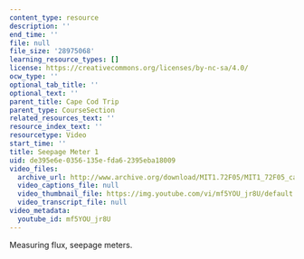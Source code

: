 ```yaml
---
content_type: resource
description: ''
end_time: ''
file: null
file_size: '28975068'
learning_resource_types: []
license: https://creativecommons.org/licenses/by-nc-sa/4.0/
ocw_type: ''
optional_tab_title: ''
optional_text: ''
parent_title: Cape Cod Trip
parent_type: CourseSection
related_resources_text: ''
resource_index_text: ''
resourcetype: Video
start_time: ''
title: Seepage Meter 1
uid: de395e6e-0356-135e-fda6-2395eba18009
video_files:
  archive_url: http://www.archive.org/download/MIT1.72F05/MIT1_72F05_cape_cod07_220k.mp4
  video_captions_file: null
  video_thumbnail_file: https://img.youtube.com/vi/mf5YOU_jr8U/default.jpg
  video_transcript_file: null
video_metadata:
  youtube_id: mf5YOU_jr8U
---
```


Measuring flux, seepage meters.

